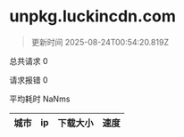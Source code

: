 
  # unpkg.luckincdn.com

  > 更新时间 2025-08-24T00:54:20.819Z
  
  总共请求 0

  请求报错 0

  平均耗时 NaNms

|城市|ip|下载大小|速度|
|-----|----------|---|---|

  